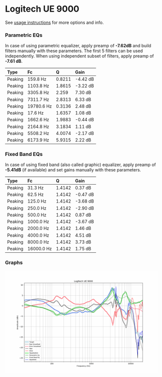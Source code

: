 # Logitech UE 9000
See [usage instructions](https://github.com/jaakkopasanen/AutoEq#usage) for more options and info.

### Parametric EQs
In case of using parametric equalizer, apply preamp of **-7.62dB** and build filters manually
with these parameters. The first 5 filters can be used independently.
When using independent subset of filters, apply preamp of **-7.61 dB**.

| Type    | Fc         |      Q | Gain     |
|:--------|:-----------|:-------|:---------|
| Peaking | 159.8 Hz   | 0.8211 | -4.42 dB |
| Peaking | 1103.8 Hz  | 1.8615 | -3.22 dB |
| Peaking | 3305.8 Hz  | 2.259  | 7.30 dB  |
| Peaking | 7311.7 Hz  | 2.8313 | 6.33 dB  |
| Peaking | 19780.6 Hz | 0.3136 | 2.48 dB  |
| Peaking | 17.6 Hz    | 1.6357 | 1.08 dB  |
| Peaking | 1662.6 Hz  | 1.9883 | -0.44 dB |
| Peaking | 2164.8 Hz  | 3.1834 | 1.11 dB  |
| Peaking | 5508.2 Hz  | 4.0074 | -2.17 dB |
| Peaking | 6173.9 Hz  | 5.9315 | 2.22 dB  |

### Fixed Band EQs
In case of using fixed band (also called graphic) equalizer, apply preamp of **-5.41dB**
(if available) and set gains manually with these parameters.

| Type    | Fc         |      Q | Gain     |
|:--------|:-----------|:-------|:---------|
| Peaking | 31.3 Hz    | 1.4142 | 0.37 dB  |
| Peaking | 62.5 Hz    | 1.4142 | -0.47 dB |
| Peaking | 125.0 Hz   | 1.4142 | -3.68 dB |
| Peaking | 250.0 Hz   | 1.4142 | -2.90 dB |
| Peaking | 500.0 Hz   | 1.4142 | 0.87 dB  |
| Peaking | 1000.0 Hz  | 1.4142 | -3.67 dB |
| Peaking | 2000.0 Hz  | 1.4142 | 1.46 dB  |
| Peaking | 4000.0 Hz  | 1.4142 | 4.51 dB  |
| Peaking | 8000.0 Hz  | 1.4142 | 3.73 dB  |
| Peaking | 16000.0 Hz | 1.4142 | 1.75 dB  |

### Graphs
![](./Logitech%20UE%209000.png)
